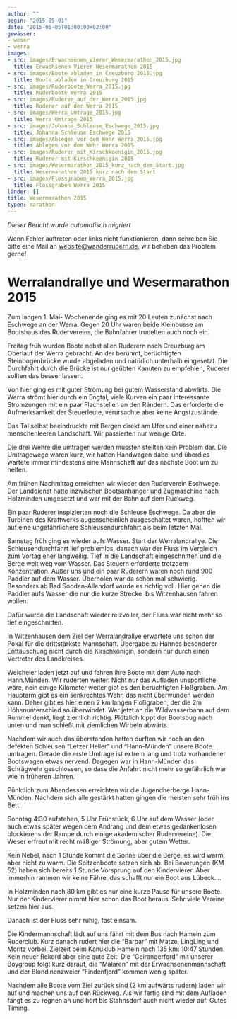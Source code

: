 ```yaml
---
author: ""
begin: "2015-05-01"
date: "2015-05-05T01:00:00+02:00"
gewässer:
- weser
- werra
images:
- src: images/Erwachsenen_Vierer_Wesermarathon_2015.jpg
  title: Erwachsenen Vierer Wesermarathon 2015
- src: images/Boote_abladen_in_Creuzburg_2015.jpg
  title: Boote abladen in Creuzburg 2015
- src: images/Ruderboote_Werra_2015.jpg
  title: Ruderboote Werra 2015
- src: images/Ruderer_auf_der_Werra_2015.jpg
  title: Ruderer auf der Werra 2015
- src: images/Werra_Umtrage_2015.jpg
  title: Werra Umtrage 2015
- src: images/Johanna_Schleuse_Eschwege_2015.jpg
  title: Johanna Schleuse Eschwege 2015
- src: images/Ablegen_vor_dem_Wehr_Werra_2015.jpg
  title: Ablegen vor dem Wehr Werra 2015
- src: images/Ruderer_mit_Kirschkoenigin_2015.jpg
  title: Ruderer mit Kirschkoenigin 2015
- src: images/Wesermarathon_2015_kurz_nach_dem_Start.jpg
  title: Wesermarathon 2015 kurz nach dem Start
- src: images/Flossgraben_Werra_2015.jpg
  title: Flossgraben Werra 2015
länder: []
title: Wesermarathon 2015
typen: marathon
---
```



*Dieser Bericht wurde automatisch migriert*

Wenn Fehler auftreten oder links nicht funktionieren, dann schreiben Sie bitte eine Mail an website@wanderrudern.de, wir beheben das Problem gerne!



# Werralandrallye und Wesermarathon 2015


Zum langen 1. Mai- Wochenende ging es mit 20 Leuten zunächst nach Eschwege an der Werra. Gegen 20 Uhr waren beide Kleinbusse am Bootshaus des Rudervereins, die Bahnfahrer trudelten auch noch ein.

Freitag früh wurden Boote nebst allen Ruderern nach Creuzburg am Oberlauf der Werra gebracht. An der berühmt, berüchtigten Steinbogenbrücke wurde abgeladen und natürlich unterhalb eingesetzt. Die Durchfahrt durch die Brücke ist nur geübten Kanuten zu empfehlen, Ruderer sollten das besser lassen.

Von hier ging es mit guter Strömung bei gutem Wasserstand abwärts. Die Werra strömt hier durch ein Engtal, viele Kurven ein paar interessante Stromzungen mit ein paar Flachstellen an den Rändern. Das erforderte die Aufmerksamkeit der Steuerleute, verursachte aber keine Angstzustände.

Das Tal selbst beeindruckte mit Bergen direkt am Ufer und einer nahezu menschenleeren Landschaft. Wir passierten nur wenige Orte.

Die drei Wehre die umtragen werden mussten stellten kein Problem dar. Die Umtragewege waren kurz, wir hatten Handwagen dabei und überdies wartete immer mindestens eine Mannschaft auf das nächste Boot um zu helfen.

Am frühen Nachmittag erreichten wir wieder den Ruderverein Eschwege. Der Landdienst hatte inzwischen Bootsanhänger und Zugmaschine nach Holzminden umgesetzt und war mit der Bahn auf dem Rückweg.

Ein paar Ruderer inspizierten noch die Schleuse Eschwege. Da aber die Turbinen des Kraftwerks augenscheinlich ausgeschaltet waren, hofften wir auf eine ungefährlichere Schleusendurchfahrt als beim letzten Mal.

Samstag früh ging es wieder aufs Wasser. Start der Werralandrallye. Die Schleusendurchfahrt lief problemlos, danach war der Fluss im Vergleich zum Vortag eher langweilig. Tief in die Landschaft eingeschnitten und die Berge weit weg vom Wasser. Das Steuern erforderte trotzdem Konzentration. Außer uns und ein paar Ruderern waren noch rund 900 Paddler auf dem Wasser. Überholen war da schon mal schwierig. Besonders ab Bad Sooden-Allendorf wurde es richtig voll. Hier gehen die Paddler aufs Wasser die nur die kurze Strecke  bis Witzenhausen fahren wollen.

Dafür wurde die Landschaft wieder reizvoller, der Fluss war nicht mehr so tief eingeschnitten.

In Witzenhausen dem Ziel der Werralandrallye erwartete uns schon der Pokal für die drittstärkste Mannschaft. Übergabe zu Hannes besonderer Enttäuschung nicht durch die Kirschkönigin, sondern nur durch einen Vertreter des Landkreises.

Weicheier laden jetzt auf und fahren ihre Boote mit dem Auto nach Hann.Münden. Wir ruderten weiter. Nicht nur das Aufladen unsportliche wäre, nein einige Kilometer weiter gibt es den berüchtigten Floßgraben. Am Hauptarm gibt es ein senkrechtes Wehr, das nicht überwunden werden kann. Daher gibt es hier einen 2 km langen Floßgraben, der die 2m Höhenunterschied so überwindet. Wer jetzt an die Wildwasserbahn auf dem Rummel denkt, liegt ziemlich richtig. Plötzlich kippt der Bootsbug nach unten und man schießt mit ziemlichen Wirbeln abwärts.

Nachdem wir auch das überstanden hatten durften wir noch an den defekten Schleusen “Letzer Heller” und “Hann-Münden” unsere Boote umtragen. Gerade die erste Umtrage ist extrem lang und trotz vorhandener Bootswagen etwas nervend. Dagegen war in Hann-Münden das Schrägwehr geschlossen, so dass die Anfahrt nicht mehr so gefährlich war wie in früheren Jahren.

Pünktlich zum Abendessen erreichten wir die Jugendherberge Hann-Münden. Nachdem sich alle gestärkt hatten gingen die meisten sehr früh ins Bett.

Sonntag 4:30 aufstehen, 5 Uhr Frühstück, 6 Uhr auf dem Wasser (oder auch etwas später wegen dem Andrang und dem etwas gedankenlosen blockierens der Rampe durch einige akademischer Rudervereine). Die Weser erfreut mit recht mäßiger Strömung, aber gutem Wetter.

Kein Nebel, nach 1 Stunde kommt die Sonne über die Berge, es wird warm, aber nicht zu warm. Die Spitzenboote setzen sich ab. Bei Beverungen (KM 52) haben sich bereits 1 Stunde Vorsprung auf den Kindervierer. Aber immerhin rammen wir keine Fähre, das schafft nur ein Boot aus Lübeck....

In Holzminden nach 80 km gibt es nur eine kurze Pause für unsere Boote. Nur der Kindervierer nimmt hier schon das Boot heraus. Sehr viele Vereine setzen hier aus.

Danach ist der Fluss sehr ruhig, fast einsam.

Die Kindermannschaft lädt auf uns fährt mit dem Bus nach Hameln zum Ruderclub. Kurz danach rudert hier die “Barbar” mit Matze, LingLing und Moritz vorbei. Zielzeit beim Kanuklub Hameln nach 135 km: 10:47 Stunden. Kein neuer Rekord aber eine gute Zeit. Die “Geirangerford” mit unserer Boygroup folgt kurz darauf, die “Mälaren” mit der Erwachsenenmannschaft und der Blondinenzweier “Findenfjord” kommen wenig später.

Nachdem alle Boote vom Ziel zurück sind (2 km aufwärts rudern) laden wir auf und machen uns auf den Rückweg. Als wir fertig sind mit dem Aufladen fängt es zu regnen an und hört bis Stahnsdorf auch nicht wieder auf. Gutes Timing.

